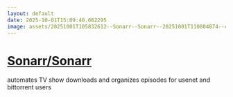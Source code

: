 ```yaml
---
layout: default
date: 2025-10-01T15:09:40.662295
image: assets/20251001T105832612--Sonarr--Sonarr--20251001T110804874--cropped.png
---
```


# [Sonarr/Sonarr](https://github.com/Sonarr/Sonarr)

automates TV show downloads and organizes episodes for usenet and bittorrent users
